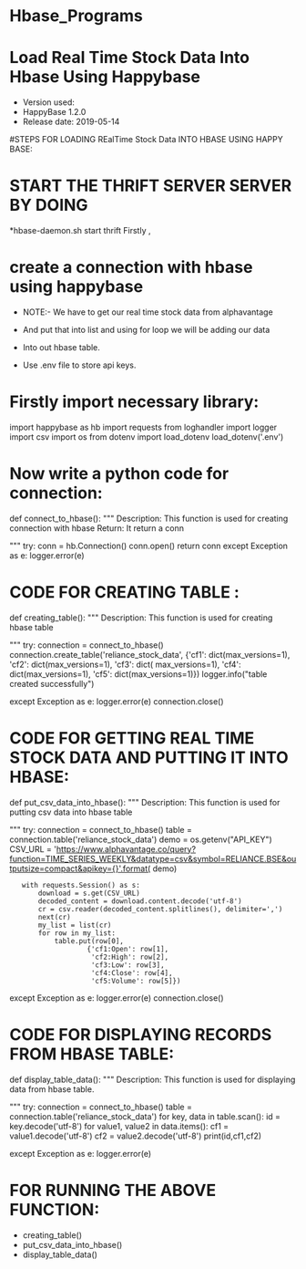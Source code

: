 # Hbase_Programs

# Load Real Time Stock Data Into Hbase Using Happybase

* Version used:
* HappyBase 1.2.0
* Release date: 2019-05-14

#STEPS FOR LOADING REalTime Stock Data INTO HBASE USING HAPPY BASE:
# START THE THRIFT SERVER SERVER BY DOING 

*hbase-daemon.sh start thrift
Firstly ,
# create a connection with hbase using happybase

* NOTE:- We have to get our real time stock data from alphavantage
* And put that into list and using for loop we will be adding our data
* Into out hbase table.

* Use .env file to store api keys.

# Firstly import necessary library:

import happybase as hb
import requests
from loghandler import logger
import csv
import os
from dotenv import load_dotenv
load_dotenv('.env')
 

# Now write a python code for connection:

def connect_to_hbase():
   """
   Description:
       This function is used for creating connection with hbase
    Return:
       It return a conn
 
   """
   try:
       conn = hb.Connection()
       conn.open()
       return conn
   except Exception as e:
       logger.error(e)

# CODE FOR CREATING TABLE :
def creating_table():
   """
   Description:
       This function is used for creating hbase table
 
   """
   try:
       connection = connect_to_hbase()
       connection.create_table('reliance_stock_data', {'cf1': dict(max_versions=1), 'cf2': dict(max_versions=1), 'cf3': dict(
           max_versions=1), 'cf4': dict(max_versions=1), 'cf5': dict(max_versions=1)})
       logger.info("table created successfully")
 
   except Exception as e:
       logger.error(e)
       connection.close()
 
 

# CODE FOR GETTING REAL TIME STOCK DATA AND PUTTING IT  INTO HBASE:

def put_csv_data_into_hbase():
   """
   Description:
       This function is used for putting csv data into hbase table
 
   """
   try:
       connection = connect_to_hbase()
       table = connection.table('reliance_stock_data')
       demo = os.getenv("API_KEY")
       CSV_URL = 'https://www.alphavantage.co/query?function=TIME_SERIES_WEEKLY&datatype=csv&symbol=RELIANCE.BSE&outputsize=compact&apikey={}'.format(
           demo)
 
       with requests.Session() as s:
           download = s.get(CSV_URL)
           decoded_content = download.content.decode('utf-8')
           cr = csv.reader(decoded_content.splitlines(), delimiter=',')
           next(cr)
           my_list = list(cr)
           for row in my_list:
               table.put(row[0],
                       {'cf1:Open': row[1],
                        'cf2:High': row[2],
                        'cf3:Low': row[3],
                        'cf4:Close': row[4],
                        'cf5:Volume': row[5]})
   except Exception as e:
       logger.error(e)
       connection.close()
 
       
 

# CODE FOR DISPLAYING RECORDS FROM HBASE TABLE:

def display_table_data():
   """
   Description:
       This function is used for displaying data from hbase table.
 
   """
   try:
       connection = connect_to_hbase()
       table = connection.table('reliance_stock_data')
       for key, data in table.scan():
           id = key.decode('utf-8')
           for value1, value2 in data.items():
               cf1 = value1.decode('utf-8')
               cf2 = value2.decode('utf-8')
               print(id,cf1,cf2)
 
   except Exception as e:
       logger.error(e)
 


# FOR RUNNING THE ABOVE FUNCTION:
 
* creating_table()
* put_csv_data_into_hbase()
* display_table_data()





